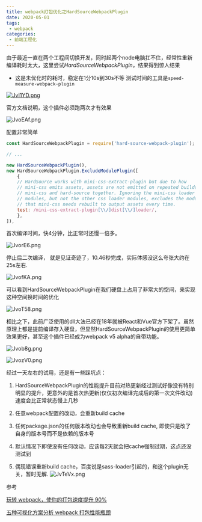 ```yaml
---
title: webpack打包优化之HardSourceWebpackPlugin
date: 2020-05-01
tags:
 - webpack
categories:
 - 前端工程化
---
```


由于最近一直在两个工程间切换开发，同时起两个node电脑扛不住，经常性重新编译耗时太大，这里尝试*HardSourceWebpackPlugin*，结果得到惊人结果

<!-- more -->

- 这是未优化时的耗时，稳定在1分10s到30s不等 测试时间的工具是`speed-measure-webpack-plugin`

[![JvI1YD.png](https://s1.ax1x.com/2020/05/02/JvI1YD.png)](https://imgchr.com/i/JvI1YD)

官方文档说明，这个插件必须跑两次才有效果

![JvoEAf.png](https://s1.ax1x.com/2020/05/02/JvoEAf.png)

配置非常简单

```javascript
const HardSourceWebpackPlugin = require('hard-source-webpack-plugin');

// ...

new HardSourceWebpackPlugin(),
new HardSourceWebpackPlugin.ExcludeModulePlugin([
    {
    // HardSource works with mini-css-extract-plugin but due to how
    // mini-css emits assets, assets are not emitted on repeated builds with
    // mini-css and hard-source together. Ignoring the mini-css loader
    // modules, but not the other css loader modules, excludes the modules
    // that mini-css needs rebuilt to output assets every time.
    test: /mini-css-extract-plugin[\\/]dist[\\/]loader/,
    },
]),
```

首次编译时间，快4分钟，比正常时还慢一倍多。

![JvorE6.png](https://s1.ax1x.com/2020/05/02/JvorE6.png)

停止后二次编译， 就是见证奇迹了，10.46秒完成，实际体感没这么夸张大约在25s左右.

![JvofKA.png](https://s1.ax1x.com/2020/05/02/JvofKA.png)

可以看到HardSourceWebpackPlugin在我们硬盘上占用了非常大的空间，来实现这种空间换时间的优化

![JvoT58.png](https://s1.ax1x.com/2020/05/02/JvoT58.png)

相比之下，此前广泛使用的dll大法已经在18年就被React和Vue官方下架了。虽然原理上都是提前编译存入硬盘，但显然HardSourceWebpackPlugin的使用更简单效果更好，甚至这个插件已经成为webpack v5 alpha的自带功能。

![Jvob8g.png](https://s1.ax1x.com/2020/05/02/Jvob8g.png)

![JvozV0.png](https://s1.ax1x.com/2020/05/02/JvozV0.png)

经过一天左右的试用，还是有一些踩坑点：

1. HardSourceWebpackPlugin的性能提升目前对热更新经过测试好像没有特别明显的提升，更意外的是首次热更新(仅仅初次编译完成后的第一次文件改动)速度会比正常状态慢上几秒

2. 任意webpack配置的改动，会重新build cache
3. 任何package.json的任何版本改动也会导致重新build cache, 即使只是改了自身的版本号而不是依赖的版本号
4. 默认情况下即使没有任何改动，应该每2天就会把cache强制过期，这点还没测试到
5. 偶现错误重新build cache，百度说是sass-loader引起的，和这个plugin无关，暂时无解.
![JvTeVx.png](https://s1.ax1x.com/2020/05/02/JvTeVx.png)

参考

[玩转 webpack，使你的打包速度提升 90%](https://juejin.im/post/5e53dbbc518825494905c45f#heading-9)

[五种可视化方案分析 webpack 打包性能瓶颈](https://juejin.im/post/5e39570bf265da573c0c6679#heading-9)